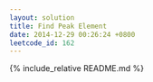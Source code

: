 ```yaml
---
layout: solution
title: Find Peak Element
date: 2014-12-29 00:26:24 +0800
leetcode_id: 162
---
```

{% include_relative README.md %}
